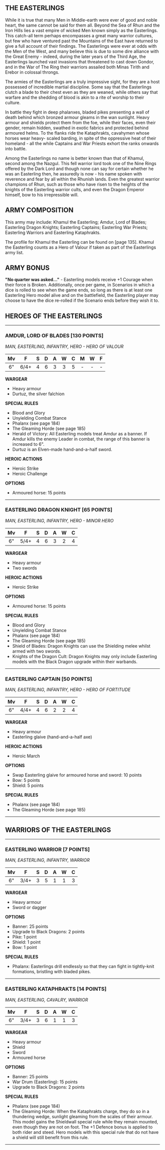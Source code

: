 ﻿## THE EASTERLINGS

While it is true that many Men in Middle-earth were ever of good and noble heart, the same cannot be said for them all. Beyond the Sea of Rhun and the Iron Hills lies a vast empire of wicked Men known simply as the Easterlings. This catch-all term perhaps encompasses a great many warrior cultures, but few who have ventured past the Mountains of the East have returned to give a full account of their findings. The Easterlings were ever at odds with the Men of the West, and many believe this is due to some dire alliance with the Great Enemy - indeed, during the later years of the Third Age, the Easterlings launched vast invasions that threatened to cast down Gondor, and in the War of The Ring their warriors assailed both Minas Tirith and Erebor in colossal throngs.

The armies of the Easterlings are a truly impressive sight, for they are a host possessed of incredible martial discipline. Some say that the Easterlings clutch a blade to their chest even as they are weaned, while others say that warfare and the shedding of blood is akin to a rite of worship to their culture.

In battle they fight in deep phalanxes, bladed pikes presenting a wall of death behind which bronzed armour gleams in the wan sunlight. Heavy armour and shields protect them from the foe, while their faces, even their gender, remain hidden, swathed in exotic fabrics and protected behind armoured helms. To the flanks ride the Kataphrakts, cavahymen whose horses wear heavy- scaled barding, in spite of the oppressive heat of their homeland - all the while Captains and War Priests exhort the ranks onwards into battle.

Among the Easterlings no name is better known than that of Khamul, second among the Nazgul. This fell warrior lord took one of the Nine Rings offered by the Dark Lord and though none can say for certain whether he was an Easterling then, he assuredly is now - his name spoken with reverence and fear by all within the Rhunish lands. Even the greatest warrior champions of Rhun, such as those who have risen to the heights of the knights of the Easterling warrior cults, and even the Dragon Emperor himself, bow to his irrepressible will.

## ARMY COMPOSITION

This army may include: Khamul the Easterling; Amdur, Lord of Blades; Easterling Dragon Knights; Easterling Captains; Easterling War Priests; Easterling Warriors and Easterling Kataphrakts.

The profile for Khamul the Easterling can be found on [page 135]. Khamul the Easterling counts as a Hero of Valour if taken as part of the Easterlings army list.

## ARMY BONUS

**"No quarter was asked..."** - Easterling models receive +1 Courage when their force is Broken. Additionally, once per game, in Scenarios in which a dice is rolled to see when the game ends, so long as there is at least one Easterling Hero model alive and on the battlefield, the Easterling player may choose to have the dice re-rolled if the Scenario ends before they wish it to.

## HEROES OF THE EASTERLINGS

---

<div class="unitCard" markdown>

### AMDUR, LORD OF BLADES [130 POINTS]
*MAN, EASTERLING, INFANTRY, HERO - HERO OF VALOUR*

| Mv | F  | S | D | A | W | C | M | W | F |
|:--:|:--:|:-:|:--:|:-:|:-:|:-:|:-:|:-:|:-:|
| 6" | 6/4+ | 4 | 6 | 3 | 3 | 5 | - | - | - |

**WARGEAR**

- Heavy armour
- Durtuz, the silver falchion

**SPECIAL RULES**

- Blood and Glory
- Unyielding Combat Stance
- Phalanx (see page 184)
- The Gleaming Horde (see page 185)
- Herald of Victory: All Easterling models treat Amdur as a banner. If Amdur kills the enemy Leader in combat, the range of this banner is increased to 6".
- Durtuz is an Elven-made hand-and-a-half sword.

**HEROIC ACTIONS**

- Heroic Strike
- Heroic Challenge

**OPTIONS**

- Armoured horse: 15 points

</div>

---

<div class="unitCard" markdown>

### EASTERLING DRAGON KNIGHT [65 POINTS]
*MAN, EASTERLING, INFANTRY, HERO - MINOR HERO*

| Mv | F  | S | D | A | W | C |
|:--:|:--:|:-:|:--:|:-:|:-:|:-:|
| 6" | 5/4+ | 4 | 6 | 3 | 2 | 4 |

**WARGEAR**

- Heavy armour
- Two swords

**HEROIC ACTIONS**

- Heroic Strike

**OPTIONS**

- Armoured horse: 15 points

**SPECIAL RULES**

- Blood and Glory
- Unyielding Combat Stance
- Phalanx (see page 184)
- The Gleaming Horde (see page 185)
- Shield of Blades: Dragon Knights can use the Shielding melee whilst armed with two swords.
- Knights of the Dragon Cult: Dragon Knights may only include Easterling models with the Black Dragon upgrade within their warbands.

</div>

---

<div class="unitCard" markdown>

### EASTERLING CAPTAIN [50 POINTS]
*MAN, EASTERLING, INFANTRY, HERO - HERO OF FORTITUDE*

| Mv | F  | S | D | A | W | C |
|:--:|:--:|:-:|:--:|:-:|:-:|:-:|
| 6" | 4/4+ | 4 | 6 | 2 | 2 | 4 |

**WARGEAR**

- Heavy armour
- Easterling glaive (hand-and-a-half axe)

**HEROIC ACTIONS**

- Heroic March

**OPTIONS**

- Swap Easterling glaive for armoured horse and sword: 10 points
- Bow: 5 points
- Shield: 5 points

**SPECIAL RULES**

- Phalanx (see page 184)
- The Gleaming Horde (see page 185)

</div>

---

## WARRIORS OF THE EASTERLINGS

---

<div class="unitCard" markdown>

### EASTERLING WARRIOR [7 POINTS]
*MAN, EASTERLING, INFANTRY, WARRIOR*

| Mv | F  | S | D | A | W | C |
|:--:|:--:|:-:|:--:|:-:|:-:|:-:|
| 6" | 3/4+ | 3 | 5 | 1 | 1 | 3 |

**WARGEAR**

- Heavy armour
- Sword or dagger

**OPTIONS**

- Banner: 25 points
- Upgrade to Black Dragons: 2 points
- Pike: 1 point
- Shield: 1 point
- Bow: 1 point

**SPECIAL RULES**

- Phalanx: Easterlings drill endlessly so that they can fight in tightly-knit formations, bristling with bladed pikes.

</div>

---

<div class="unitCard" markdown>

### EASTERLING KATAPHRAKTS [14 POINTS]
*MAN, EASTERLING, CAVALRY, WARRIOR*

| Mv | F  | S | D | A | W | C |
|:--:|:--:|:-:|:--:|:-:|:-:|:-:|
| 6" | 3/4+ | 3 | 6 | 1 | 1 | 3 |

**WARGEAR**

- Heavy armour
- Shield
- Sword
- Armoured horse

**OPTIONS**

- Banner: 25 points
- War Drum (Easterling): 15 points
- Upgrade to Black Dragons: 2 points

**SPECIAL RULES**

- Phalanx (see page 184)
- The Gleaming Horde: When the Kataphrakts charge, they do so in a thundering wedge, sunlight gleaming from the scales of their armour. This model gains the Shieldwall special rule while they remain mounted, even though they are not on foot. The +1 Defence bonus is applied to both rider and steed. Hero models with this special rule that do not have a shield will still benefit from this rule.

</div>

---

